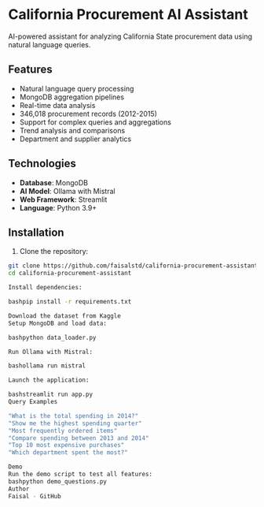 # California Procurement AI Assistant

AI-powered assistant for analyzing California State procurement data using natural language queries.

## Features

- Natural language query processing
- MongoDB aggregation pipelines
- Real-time data analysis
- 346,018 procurement records (2012-2015)
- Support for complex queries and aggregations
- Trend analysis and comparisons
- Department and supplier analytics

## Technologies

- **Database**: MongoDB
- **AI Model**: Ollama with Mistral
- **Web Framework**: Streamlit
- **Language**: Python 3.9+

## Installation

1. Clone the repository:
```bash
git clone https://github.com/faisalstd/california-procurement-assistant.git
cd california-procurement-assistant

Install dependencies:

bashpip install -r requirements.txt

Download the dataset from Kaggle
Setup MongoDB and load data:

bashpython data_loader.py

Run Ollama with Mistral:

bashollama run mistral

Launch the application:

bashstreamlit run app.py
Query Examples

"What is the total spending in 2014?"
"Show me the highest spending quarter"
"Most frequently ordered items"
"Compare spending between 2013 and 2014"
"Top 10 most expensive purchases"
"Which department spent the most?"

Demo
Run the demo script to test all features:
bashpython demo_questions.py
Author
Faisal - GitHub
